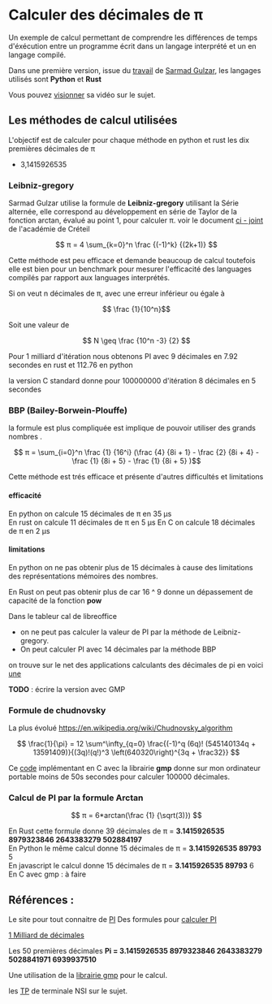 # Calculer des décimales de π

Un exemple de calcul permettant de comprendre les différences de temps d'éxécution entre un programme écrit dans un langage interprété et un en langage compilé.

Dans une première version, issue du [travail](https://github.com/sarmadgulzar/calculate-pi-python-vs-rust) de [Sarmad Gulzar](https://github.com/sarmadgulzar), les langages utilisés sont **Python** et **Rust**

Vous pouvez [visionner](https://www.youtube.com/watch?v=4nOdO4SDdO0) sa vidéo sur le sujet.

## Les méthodes de calcul utilisées
L'objectif est de calculer pour chaque méthode en python et rust les dix premières décimales de π

* 3,1415926535

### Leibniz-gregory
Sarmad Gulzar utilise la formule de **Leibniz-gregory** utilisant la Série alternée, elle correspond au développement en série de Taylor de la fonction arctan, évalué au point 1,  pour calculer π.
voir le document [ci - joint](doc/2_leibniz-gregory.pdf) de l'académie de Créteil

$$ π = 4 \sum_{k=0}^n \frac {(-1)^k} {(2k+1)} $$


Cette méthode est peu efficace et demande beaucoup de calcul toutefois elle est bien pour un benchmark pour mesurer l'efficacité des languages compilés par rapport aux languages interprétés.

Si on veut n décimales de π, avec une erreur inférieur ou égale à    

$$ \frac {1}{10^n}$$  

Soit une valeur de

$$ N ​​\geq \frac {10^n -3} {2} $$

Pour 1 milliard d'itération nous obtenons PI avec 9 décimales en 7.92 secondes en rust et 112.76 en python

la version C standard donne pour 100000000 d'itération 8 décimales en 5 secondes


### BBP (Bailey-Borwein-Plouffe)
la formule est plus compliquée est implique de pouvoir utiliser des grands nombres .

$$ π = \sum_{i=0}^n \frac {1} {16^i} (\frac {4} {8i + 1} - \frac {2} {8i + 4} - \frac {1} {8i + 5} - \frac {1} {8i + 5} )$$

Cette méthode est trés efficace et présente d'autres difficultés et limitations

#### efficacité
En python on calcule 15 décimales de π en 35 μs  
En rust on calcule 11 décimales de π en 5 μs
En C on calcule 18 décimales de π en 2 μs

#### limitations
En python on ne pas obtenir plus de 15 décimales  à cause des limitations des représentations mémoires des nombres.

En Rust on peut pas obtenir plus de car 16 ^ 9 donne un dépassement de capacité de la fonction **pow**

Dans le tableur cal de libreoffice   
*  on ne peut pas calculer la valeur de PI par la méthode de Leibniz-gregory.
* On peut calculer PI avec 14 décimales par la méthode BBP

on trouve sur le net des applications calculants des décimales de pi en voici [une](https://calculatrices.app/calculatrice-de-precision-pi)

**TODO** : écrire la version avec GMP

### Formule de chudnovsky
La plus évolué https://en.wikipedia.org/wiki/Chudnovsky_algorithm

$$ \frac{1}{\pi} = 12 \sum^\infty_{q=0} \frac{(-1)^q (6q)! (545140134q + 13591409)}{(3q)!(q!)^3 \left(640320\right)^{3q + \frac32}}  $$

Ce [code](https://beej.us/blog/data/pi-chudnovsky-gmp/chudnovsky_c.txt) implémentant en C avec la librairie **gmp** donne sur mon ordinateur portable moins de 50s secondes pour calculer 100000 décimales.


### Calcul de PI par la formule Arctan

 $$ π = 6*arctan(\frac {1} {\sqrt(3)}) $$

En Rust cette formule donne 39 décimales de     π = **3.1415926535 8979323846 2643383279 502884197**   
En Python le même calcul donne 15 décimales de  π = **3.1415926535 89793** 5   
En javascript le  calcul donne 15 décimales de  π = **3.1415926535 89793** 6   
En C avec gmp : à faire

## Références :

Le site pour tout connaitre de [PI](http://pi314.net/fr/index.php)
Des formules pour [calculer PI](http://www.gecif.net/articles/mathematiques/pi/)

[1 Milliard de décimales](http://www.gecif.net/articles/mathematiques/pi/pi_decimales.html)

Les 50 premières décimales **Pi = 3.1415926535 8979323846 2643383279 5028841971 6939937510**

Une utilisation de la [librairie gmp](https://beej.us/blog/data/pi-chudnovsky-gmp/) pour le calcul.

les [TP](http://thalesm.hmalherbe.fr/gestclasse/documents/Terminale_NSI/2021-2022/TP/Activite_Decimales_Nombre_PI/Activite_Calcul_des_decimales_du_nombre_PI.html) de terminale NSI sur le sujet.
